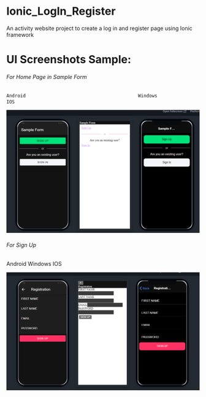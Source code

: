 # Ionic_LogIn_Register

An activity website project to create a log in and register page using Ionic framework

# UI Screenshots Sample:

###### For Home Page in Sample Form

    Android 		 								Windows 						              IOS

![1658378303210](image/README/1658378303210.png)

###### For Sign Up

Android 		 								Windows 						              IOS

![1658378476940](image/README/1658378476940.png)
